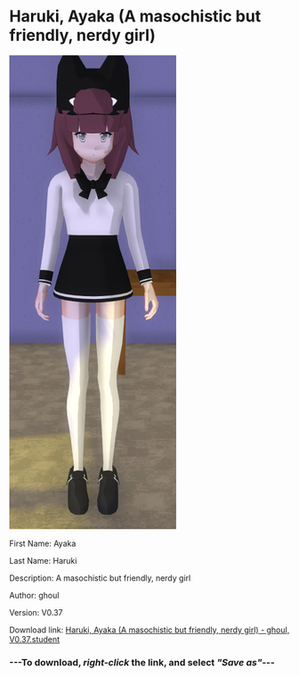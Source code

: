 # Haruki, Ayaka (A masochistic but friendly, nerdy girl)

<img src = "https://raw.githubusercontent.com/Arbiter1223/Daigaku-Gurashi-Custom-Students/master/Students/Files/Haruki%2C%20Ayaka%20(A%20masochistic%20but%20friendly%2C%20nerdy%20girl).png">

First Name: Ayaka

Last Name: Haruki

Description: A masochistic but friendly, nerdy girl

Author: ghoul

Version: V0.37

Download link: <a href="https://raw.githubusercontent.com/Arbiter1223/Daigaku-Gurashi-Custom-Students/master/Students/Files/Haruki%2C%20Ayaka%20(A%20masochistic%20but%20friendly%2C%20nerdy%20girl)%20-%20ghoul%2C%20V0.37.student">Haruki, Ayaka (A masochistic but friendly, nerdy girl) - ghoul, V0.37.student</a>

### ---**To download, _right-click_ the link, and select _"Save as"_**---

